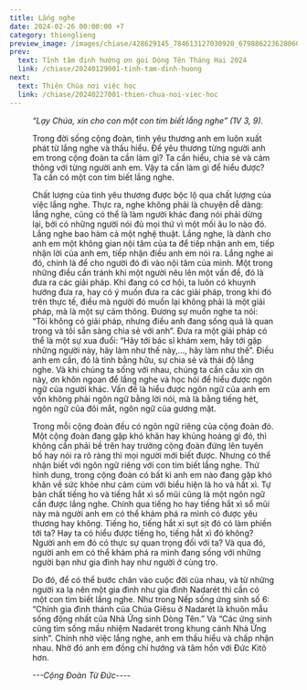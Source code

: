 ```yaml
---
title: Lắng nghe
date: 2024-02-26 00:00:00 +7
category: thienglieng
preview_image: /images/chiase/428629145_784613127030920_6798862236280608071_n.jpeg?w=900
prev:
  text: Tĩnh tâm định hướng ơn gọi Dòng Tên Tháng Hai 2024
  link: /chiase/20240129001-tinh-tam-dinh-huong
next:
  text: Thiên Chúa nơi việc học
  link: /chiase/20240227001-thien-chua-noi-viec-hoc
---
```


<Figure 
    src="/images/chiase/428629145_784613127030920_6798862236280608071_n.jpeg?w=900"
    caption="Lắng nghe."
/>

*“Lạy Chúa, xin cho con một con tim biết lắng nghe” (1V 3, 9).*

Trong đời sống cộng đoàn, tình yêu thương anh em luôn xuất phát từ lắng nghe và thấu hiểu. Để yêu thương từng người anh em trong cộng đoàn ta cần làm gì? Ta cần hiểu, chia sẻ và cảm thông với từng người anh em. Vậy ta cần làm gì để hiểu được? Ta cần có một con tim biết lắng nghe.

Chất lượng của tình yêu thương được bộc lộ qua chất lượng của việc lắng nghe. Thực ra, nghe không phải là chuyện dễ dàng: lắng nghe, cũng có thể là làm người khác đang nói phải dừng lại, bởi có những người nói đủ mọi thứ vì một mối âu lo nào đó. Lắng nghe bao hàm cả một nghệ thuật. Lắng nghe, là dành cho anh em một không gian nội tâm của ta để tiếp nhận anh em, tiếp nhận lời của anh em, tiếp nhận điều anh em nói ra. Lắng nghe ai đó, chính là để cho người đó đi vào nội tâm của mình. Một trong những điều cần tránh khi một người nêu lên một vấn đề, đó là đưa ra các giải pháp. Khi đang có cơ hội, ta luôn có khuynh hướng đưa ra, hay có ý muốn đưa ra các giải pháp, trong khi đó trên thực tế, điều mà người đó muốn lại không phải là một giải pháp, mà là một sự cảm thông. Đương sự muốn nghe ta nói: “Tôi không có giải pháp, nhưng điều anh đang sống quả là quan trọng và tôi sẵn sàng chia sẻ với anh”. Đưa ra một giải pháp có thể là một sự xua đuổi: “Hãy tới bác sĩ khám xem, hãy tới gặp những người này, hãy làm như thế này,…, hãy làm như thế”. Điều anh em cần, đó là tình bằng hữu, sự chia sẻ và thái độ lắng nghe. Và khi chúng ta sống với nhau, chúng ta cần cầu xin ơn này, ơn khôn ngoan để lắng nghe và học hỏi để hiểu được ngôn ngữ của người khác. Vấn đề là hiểu được ngôn ngữ của anh em vốn không phải ngôn ngữ bằng lời nói, mà là bằng tiếng hét, ngôn ngữ của đôi mắt, ngôn ngữ của gương mặt.

Trong mỗi cộng đoàn đều có ngôn ngữ riêng của cộng đoàn đó. Một cộng đoàn đang gặp khó khăn hay khủng hoảng gì đó, thì không cần phải bề trên hay trưởng cộng đoàn đứng lên tuyên bố hay nói ra rõ ràng thì mọi người mới biết được. Nhưng có thể nhận biết với ngôn ngữ riêng với con tim biết lắng nghe. Thử hình dung, trong cộng đoàn có bất kì anh em nào đang gặp khó khăn về sức khỏe như cảm cúm với biểu hiện là ho và hắt xì. Tự bản chất tiếng ho và tiếng hắt xì sổ mũi cũng là một ngôn ngữ cần được lắng nghe. Chính qua tiếng ho hay tiếng hắt xì sổ mũi này mà người anh em có thể khám phá ra mình có được yêu thương hay không. Tiếng ho, tiếng hắt xì sụt sịt đó có làm phiền tới ta? Hay ta có hiểu được tiếng ho, tiếng hắt xì đó không? Người anh em đó có thực sự quan trọng đối với ta? Và qua đó, người anh em có thể khám phá ra mình đang sống với những người bạn như gia đình hay như người ở cùng trọ. 

Do đó, để có thể bước chân vào cuộc đời của nhau, và từ những người xa lạ nên một gia đình như gia đình Nadarét thì cần có một con tim biết lắng nghe. Như trong Nếp sống ứng sinh số 6: “Chính gia đình thánh  của Chúa Giêsu ở Nadarét là khuôn mẫu sống động nhất của Nhà Ứng sinh Dòng Tên.” Và “Các ứng sinh cũng tìm sống mầu nhiệm Nadarét trong khung cảnh Nhà Ứng sinh”. Chính nhờ việc lắng nghe, anh em thấu hiểu và chấp nhận nhau. Nhờ đó anh em đồng chí hướng và tâm hồn với Đức Kitô hơn.

*---Cộng Đoàn Từ Đức----*